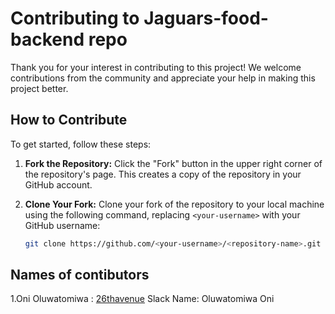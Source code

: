 # Contributing to Jaguars-food-backend repo

Thank you for your interest in contributing to this project! We welcome contributions from the community and appreciate your help in making this project better.

## How to Contribute

To get started, follow these steps:

1. **Fork the Repository:** Click the "Fork" button in the upper right corner of the repository's page. This creates a copy of the repository in your GitHub account.

2. **Clone Your Fork:** Clone your fork of the repository to your local machine using the following command, replacing `<your-username>` with your GitHub username:

   ```bash
   git clone https://github.com/<your-username>/<repository-name>.git

## Names of contibutors 
1.Oni Oluwatomiwa : [26thavenue](https://github.com/26thavenue) Slack Name: Oluwatomiwa Oni